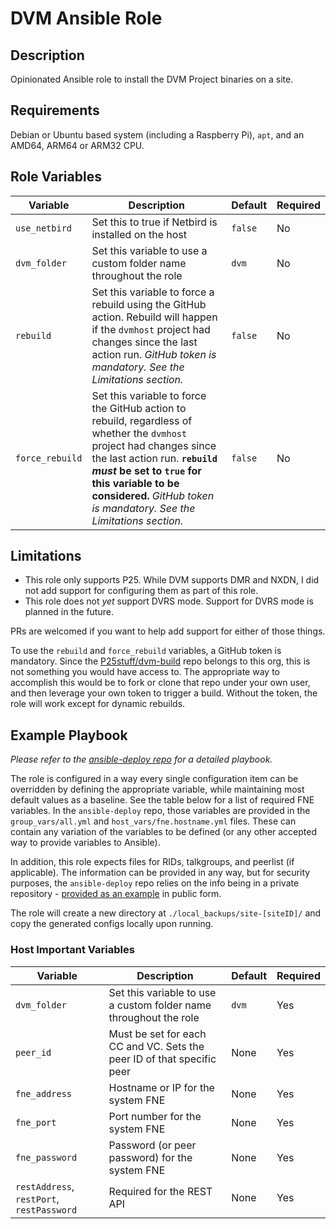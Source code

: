 # DVM Ansible Role

## Description

Opinionated Ansible role to install the DVM Project binaries on a site.

## Requirements

Debian or Ubuntu based system (including a Raspberry Pi), `apt`, and an AMD64, ARM64 or ARM32 CPU.

## Role Variables

| Variable | Description | Default | Required |
|----------|-------------|---------|----------|
| `use_netbird` | Set this to true if Netbird is installed on the host | `false` | No |
| `dvm_folder` | Set this variable to use a custom folder name throughout the role | `dvm` | No |
| `rebuild` | Set this variable to force a rebuild using the GitHub action.  Rebuild will happen if the `dvmhost` project had changes since the last action run. *GitHub token is mandatory. See the Limitations section.* | `false` | No |
| `force_rebuild` | Set this variable to force the GitHub action to rebuild, regardless of whether the `dvmhost` project had changes since the last action run.  **`rebuild` *must* be set to `true` for this variable to be considered.** *GitHub token is mandatory. See the Limitations section.* | `false` | No |

## Limitations

- This role only supports P25.  While DVM supports DMR and NXDN, I did not add support for configuring them as part of this role.
- This role does not *yet* support DVRS mode.  Support for DVRS mode is planned in the future.

PRs are welcomed if you want to help add support for either of those things.

To use the `rebuild` and `force_rebuild` variables, a GitHub token is mandatory.  Since the [P25stuff/dvm-build](https://github.com/P25stuff/dvm-build) repo belongs to this org, this is not something you would have access to.  The appropriate way to accomplish this would be to fork or clone that repo under your own user, and then leverage your own token to trigger a build.  Without the token, the role will work except for dynamic rebuilds.

## Example Playbook

*Please refer to the [ansible-deploy repo](https://github.com/P25stuff/ansible-deploy/) for a detailed playbook.*

The role is configured in a way every single configuration item can be overridden by defining the appropriate variable, while maintaining most default values as a baseline.  See the table below for a list of required FNE variables.  In the `ansible-deploy` repo, those variables are provided in the `group_vars/all.yml` and `host_vars/fne.hostname.yml` files.  These can contain any variation of the variables to be defined (or any other accepted way to provide variables to Ansible).

In addition, this role expects files for RIDs, talkgroups, and peerlist (if applicable).  The information can be provided in any way, but for security purposes, the `ansible-deploy` repo relies on the info being in a private repository - [provided as an example](https://github.com/P25stuff/system-info/) in public form.

The role will create a new directory at `./local_backups/site-[siteID]/` and copy the generated configs locally upon running.

### Host Important Variables

| Variable | Description | Default | Required |
|----------|-------------|---------|----------|
| `dvm_folder` | Set this variable to use a custom folder name throughout the role | `dvm` | Yes |
| `peer_id` | Must be set for each CC and VC. Sets the peer ID of that specific peer | None | Yes |
| `fne_address` | Hostname or IP for the system FNE | None | Yes |
| `fne_port` | Port number for the system FNE | None | Yes |
| `fne_password` | Password (or peer password) for the system FNE | None | Yes |
| `restAddress`, `restPort`, `restPassword` | Required for the REST API | None | Yes |